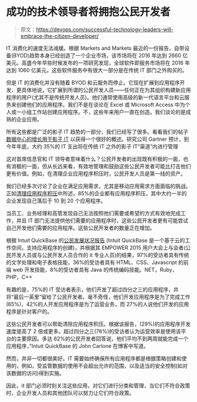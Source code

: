 # 成功的技术领导者将拥抱公民开发者

> 原文：<https://devops.com/successful-technology-leaders-will-embrace-the-citizen-developer/>

IT 消费化的速度无法减缓。根据 Markets and Markets 最近的一份报告，自带设备(BYOD)趋势本身已经创造了一个企业市场，该市场将在 2016 年达到 2660 亿美元。高盛今年早些时候发布的一项研究发现，全球软件即服务市场将在 2016 年达到 1060 亿美元。这些软件服务中有很大一部分是在传统 IT 部门之外购买的。

但是 IT 的消费化并没有随着 BYOD 和云服务而停止。它现在扩展到应用程序开发，更具体地说，它扩展到所谓的公民开发人员——任何正在为其组织构建新应用程序的用户(尤其不是传统开发人员)。他们通常使用高级的新一代语言平台和云服务来创建他们的应用程序。我们不是在谈论在 Excel 或 Microsoft Access 中为个人或一小组工作站创建应用程序。不，这些年来用户一直在创造。我们谈论的是成熟的企业应用。

所有这些都是广泛的影子 IT 趋势的一部分，我们已经写了很多。看看我们的帖子[数据中心的增长用于影子 IT](https://devops.com/2015/11/02/the-growth-in-data-center-uses-for-shadow-it/) 以获得一个很好的概述。研究公司 Gartner 预计，到今年年底，大约 35%的 IT 支出将在传统 IT 之外的影子 IT“渠道”内进行管理

这对首席信息官和 IT 领导者意味着什么？公民开发者的出现既有积极的一面，也有消极的一面，但从长远来看，有效地管理和鼓励这些公民开发者可能比打击他们更有价值。例如，在清理企业应用程序积压时，公民开发人员是第一线的资产。

我们已经多次讨论了企业在满足应用需求，尤其是移动应用需求方面面临的挑战。正如[清理应用程序积压](https://devops.com/2014/12/16/clearing-app-backlog-clutter/)中所述，85%的企业都有应用程序积压，其中大约一半的企业发现自己落后于 10 到 20 个应用程序。

当员工、业务经理和高管发现自己无法按照他们需要或希望的方式有效地完成工作，并且 IT 部门无法提供他们需要的应用程序时，这些公民开发者更有可能尝试自己开发他们需要的应用程序。这些公民开发者的数量正在增加。

根据 Intuit QuickBase 的[公民发展状况报告](http://quickbase.intuit.com/blog/2015/09/29/intuit-quickbase-releases-the-inaugural-2015-state-of-citizen-development-report/#sthash.FEYujJng.dpuf) (Intuit QuickBase 是一个基于云的工作空间，支持应用程序的创建)，并根据其 EMPOWER 2015 用户大会上与会者(公民开发人员或与公民开发人员合作的 it 专业人员)的结果，97%的受访者具有传统的文字处理和电子表格技能，36%的受访者具有 HTML、CSS、Javascript 的前端 web 开发技能，8%的受访者具有 Java 的传统编码技能。NET，Ruby，PHP，C++

有趣的是，75%的 IT 受访者表示，他们开发了超过四分之三的应用程序，并将“最后一英里”留给了公民开发者。毫不奇怪，他们开发应用程序是为了完成工作(65%)，42%的人开发应用程序是为了运营业务，而 27%的人说他们开发的应用程序是针对客户的。

这些公民开发者可以帮助清除应用程序积压。根据该报告，(29%)的应用程序开发速度提高了 2 倍或更多。超过四分之三(76%)的受访者认为运营效率是使用该平台的主要原因。多达 62%的公民开发者回答说，他们平均不到两周就能完成一个应用程序，”Intuit QuickBase 的 John Carlone 在博客中写道。

然而，并非一切都很美好。IT 需要始终确保所有应用程序都是根据策略创建和使用的，例如，受监管数据的使用不会超出允许的范围，以及适当的安全控制(如对该数据的访问)得到实施。

因此，it 部门必须时刻关注这些应用，对它们进行分类和管理，当它们不符合政策时，企业开发人员和其他团队可以努力让它们符合政策。